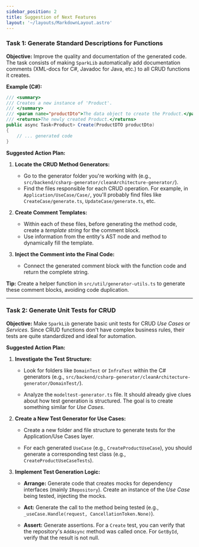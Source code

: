 ```yaml
---
sidebar_position: 2
title: Suggestion of Next Features
layout: '~/layouts/MarkdownLayout.astro'
---
```



### **Task 1: Generate Standard Descriptions for Functions**

**Objective:** Improve the quality and documentation of the generated code. The task consists of making `SparkLib` automatically add documentation comments (XML-docs for C#, Javadoc for Java, etc.) to all CRUD functions it creates.

**Example (C#):**

```csharp  
/// <summary>
/// Creates a new instance of 'Product'.
/// </summary>
/// <param name="productDto">The data object to create the Product.</param>
/// <returns>The newly created Product.</returns>
public async Task<Product> Create(ProductDTO productDto)
{
    // ... generated code
}
```


**Suggested Action Plan:**

1. **Locate the CRUD Method Generators:**  
   * Go to the generator folder you're working with (e.g., `src/backend/csharp-generator/cleanArchitecture-generator/`).  
   * Find the files responsible for each CRUD operation. For example, in `Application/UseCase/Case/`, you'll probably find files like `CreateCase/generate.ts`, `UpdateCase/generate.ts`, etc.  

2. **Create Comment Templates:**  
   * Within each of these files, before generating the method code, create a *template string* for the comment block.  
   * Use information from the entity's AST node and method to dynamically fill the template.

3. **Inject the Comment into the Final Code:**  
   * Connect the generated comment block with the function code and return the complete string.

**Tip:** Create a helper function in `src/util/generator-utils.ts` to generate these comment blocks, avoiding code duplication.

---

### **Task 2: Generate Unit Tests for CRUD**

**Objective:** Make `SparkLib` generate basic unit tests for CRUD *Use Cases* or *Services*. Since CRUD functions don't have complex business rules, their tests are quite standardized and ideal for automation.

**Suggested Action Plan:**

1. **Investigate the Test Structure:**  
   * Look for folders like `DomainTest` or `InfraTest` within the C# generators (e.g., `src/backend/csharp-generator/cleanArchitecture-generator/DomainTest/`).  

   * Analyze the `modeltest-generator.ts` file. It should already give clues about how test generation is structured. The goal is to create something similar for *Use Cases*. 

2. **Create a New Test Generator for Use Cases:**  
   * Create a new folder and file structure to generate tests for the Application/Use Cases layer. 

   * For each generated `UseCase` (e.g., `CreateProductUseCase`), you should generate a corresponding test class (e.g., `CreateProductUseCaseTests`).  

3. **Implement Test Generation Logic:**  
   * **Arrange:** Generate code that creates mocks for dependency interfaces (mainly `IRepository`). Create an instance of the *Use Case* being tested, injecting the mocks.  

   * **Act:** Generate the call to the method being tested (e.g., `_useCase.Handle(request, CancellationToken.None)`).  

   * **Assert:** Generate assertions. For a `Create` test, you can verify that the repository's `AddAsync` method was called once. For `GetById`, verify that the result is not null.